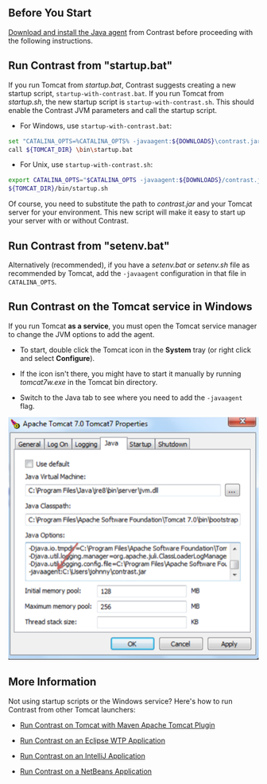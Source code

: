 <!--
title: "Configuration on Tomcat"
description: "Tomcat configuration process using Windows or startup script"
tags: "java agent configuration Tomcat"
-->

## Before You Start 

[Download and install the Java agent](installation-javastandard.html) from Contrast before proceeding with the following instructions.

## Run Contrast from "startup.bat"

If you run Tomcat from *startup.bat*, Contrast suggests creating a new startup script, `startup-with-contrast.bat`. If you run Tomcat from *startup.sh*, the new startup script is `startup-with-contrast.sh`. This should enable the Contrast JVM parameters and call the startup script. 

* For Windows, use `startup-with-contrast.bat`:

``` sh
set "CATALINA_OPTS=%CATALINA_OPTS% -javaagent:${DOWNLOADS}\contrast.jar"
call ${TOMCAT_DIR} \bin\startup.bat
```

* For Unix, use `startup-with-contrast.sh`:

``` sh
export CATALINA_OPTS="$CATALINA_OPTS -javaagent:${DOWNLOADS}/contrast.jar"
${TOMCAT_DIR}/bin/startup.sh
```

Of course, you need to substitute the path to *contrast.jar* and your Tomcat server for your environment. This new script will make it easy to start up your server with or without Contrast.

## Run Contrast from "setenv.bat"

Alternatively (recommended), if you have a *setenv.bat* or *setenv.sh* file as recommended by Tomcat, add the `-javaagent` configuration in that file in `CATALINA_OPTS`.

## Run Contrast on the Tomcat service in Windows

If you run Tomcat **as a service**, you must open the Tomcat service manager to change the JVM options to add the agent. 

* To start, double click the Tomcat icon in the **System** tray (or right click and select **Configure**). 

* If the icon isn't there, you might have to start it manually by running *tomcat7w.exe* in the Tomcat bin directory.

* Switch to the Java tab to see where you need to add the `-javaagent` flag.

<a href="assets/images/KB2-a01_2.png" rel="lightbox" title="Tomcat Properties"><img class="thumbnail" src="assets/images/KB2-a01_2.png"/></a>

## More Information

Not using startup scripts or the Windows service? Here's how to run Contrast from other Tomcat launchers:

- [Run Contrast on Tomcat with Maven Apache Tomcat Plugin](installation-javaserver.html#apache)

- [Run Contrast on an Eclipse WTP Application](installation-javaserver.html#eclipse)

- [Run Contrast on an IntelliJ Application](installation-javaserver.html#intellij)

- [Run Contrast on a NetBeans Application](installation-javaserver.html#netbeans)
